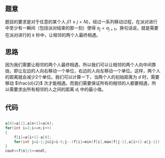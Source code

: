 ## 题意

题目的要求是对于任意的某个人 $j(1≤j<N)$，经过一系列移动过程，在派对进行中至少有一瞬间（包括派对结束的那一刻）使得 $a_j=a_{j+1}$。换句话说，就是需要在派对进行的 $k$ 秒中，让相邻的两个人最终相遇。

## 思路
因为我们需要让相邻的两个人最终相遇，所以我们可以让相邻的两个人向中间靠拢，即让左边的人向右移动一个单位，右边的人向左移动一个单位。这样，两个人的距离就会减少2个单位。我们可以计算一下，当两个人的初始距离为 $d$ 时，需要移动 $\frac{d}{2}$ 次才能相遇。而我们需要保证所有的相邻的人都要相遇，所以需要求出所有相邻的人之间的距离 $d_i$ 中的最小值。

## 代码
```cpp

a[0]=a[1],a[n+1]=a[n];
for(int i=2;i<=n;i++)
{
	f[i]=a[i+1]-a[0];
	for(int j=i-1;j&&j>i-5;j--)f[i]=min(f[i],max(f[j-1],a[i+1]-a[j-1]));
}
cout<<f[n]/2<<endl;
```


